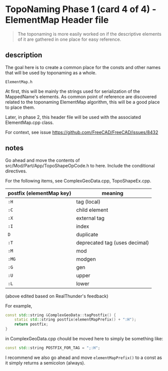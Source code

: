 # TopoNaming Phase 1 (card 4 of 4) - ElementMap Header file

> The toponaming is more easily worked on if the descriptive elements of it are gathered in one place for easy reference.

## description

The goal here is to create a common place for the consts and other names that will be used by toponaming as a whole.

`ElementMap.h`

At first, this will be mainly the strings used for serialization of the MappedName's elements. As common point of reference are discovered related to the toponaming ElementMap algorithm, this will be a good place to place them.

Later, in phase 2, this header file will be used with the associated ElementMap.cpp class.

For context, see issue https://github.com/FreeCAD/FreeCAD/issues/8432

## notes

Go ahead and move the contents of src/Mod/Part/App/TopoShapeOpCode.h to here. Include the conditional directives.

For the following items, see ComplexGeoData.cpp, TopoShapeEx.cpp.

| postfix (elementMap key) | meaning       |
|----------------|---------------|
| `:H`           | tag (local)   |
| `:C`           | child element |
| `:X`           | external tag  |
| `:I`           | index         |
| `D`            | duplicate     |
| `:T`           | deprecated tag (uses decimal) |
| `:M`           | mod           |
| `:MG`            | modgen        |
| `:G`           | gen           |
| `:U`           | upper         |
| `:L`           | lower         |

(above edited based on RealThunder's feedback)

For example,

```cpp
const std::string &ComplexGeoData::tagPostfix() {
    static std::string postfix(elementMapPrefix() + ":H");
    return postfix;
}
```

in ComplexGeoData.cpp chould be moved here to simply be something like:

```cpp
const std::string POSTFIX_FOR_TAG = ";:H";
```

I recommend we also go ahead and move `elementMapPrefix()` to a const as it simply returns a semicolon (always).
